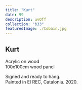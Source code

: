 ```yaml
---
title: "Kurt"
date: 99
description: uvOff
collection: "b33"
featuredImage: ./Cobain.jpg
---
```


## Kurt

Acrylic on wood<br/>
100x100cm wood panel

Signed and ready to hang.<br/>
Painted in El REC, Catalonia. 2020.